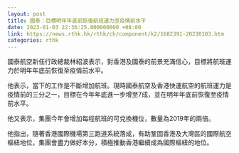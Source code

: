 ```yaml
---
layout: post
title: 國泰：目標明年年底前恢復航班運力至疫情前水平
date: 2023-01-03 22:36:25.000000000 +08:00
link: https://news.rthk.hk/rthk/ch/component/k2/1682391-20230103.htm
categories: rthk
---
```


國泰航空新任行政總裁林紹波表示，對香港及國泰的前景充滿信心，目標將航班運力於明年年底前恢復至疫情前水平。

他表示，當下的工作是不斷增加航班。現時國泰航空及香港快運航空的航班運力是疫情前的三分之一，目標在今年年底進一步增至7成，並在明年年底前恢復至疫情前水平。

他又表示，集團今年會增加每程航班的可兌換機位，數量為2019年的兩倍。

他指出，隨著香港國際機場第三跑道系統落成，有助鞏固香港及大灣區的國際航空樞紐地位，集團會盡力做好本分，積極推動香港繼續成為國際樞紐的地位。
